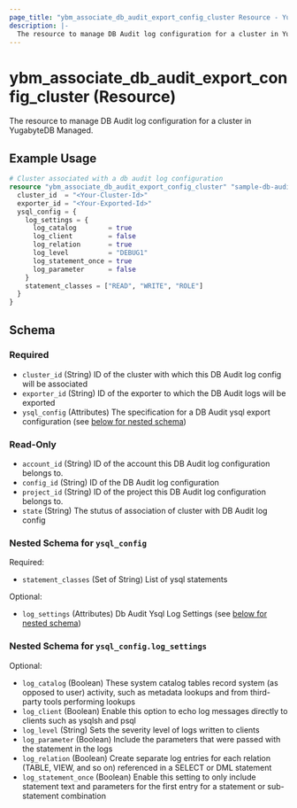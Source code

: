 ```yaml
---
page_title: "ybm_associate_db_audit_export_config_cluster Resource - YugabyteDB Managed"
description: |-
  The resource to manage DB Audit log configuration for a cluster in YugabyteDB Managed.
---
```


# ybm_associate_db_audit_export_config_cluster (Resource)

The resource to manage DB Audit log configuration for a cluster in YugabyteDB Managed.


## Example Usage

```terraform
# Cluster associated with a db audit log configuration
resource "ybm_associate_db_audit_export_config_cluster" "sample-db-audit-log-config" {
  cluster_id  = "<Your-Cluster-Id>"
  exporter_id = "<Your-Exported-Id>"
  ysql_config = {
    log_settings = {
      log_catalog        = true
      log_client         = false
      log_relation       = true
      log_level          = "DEBUG1"
      log_statement_once = true
      log_parameter      = false
    }
    statement_classes = ["READ", "WRITE", "ROLE"]
  }
}
```

<!-- schema generated by tfplugindocs -->
## Schema

### Required

- `cluster_id` (String) ID of the cluster with which this DB Audit log config will be associated
- `exporter_id` (String) ID of the exporter to which the DB Audit logs will be exported
- `ysql_config` (Attributes) The specification for a DB Audit ysql export configuration (see [below for nested schema](#nestedatt--ysql_config))

### Read-Only

- `account_id` (String) ID of the account this DB Audit log configuration belongs to.
- `config_id` (String) ID of the DB Audit log configuration
- `project_id` (String) ID of the project this DB Audit log configuration belongs to.
- `state` (String) The stutus of association of cluster with DB Audit log config

<a id="nestedatt--ysql_config"></a>
### Nested Schema for `ysql_config`

Required:

- `statement_classes` (Set of String) List of ysql statements

Optional:

- `log_settings` (Attributes) Db Audit Ysql Log Settings (see [below for nested schema](#nestedatt--ysql_config--log_settings))

<a id="nestedatt--ysql_config--log_settings"></a>
### Nested Schema for `ysql_config.log_settings`

Optional:

- `log_catalog` (Boolean) These system catalog tables record system (as opposed to user) activity, such as metadata lookups and from third-party tools performing lookups
- `log_client` (Boolean) Enable this option to echo log messages directly to clients such as ysqlsh and psql
- `log_level` (String) Sets the severity level of logs written to clients
- `log_parameter` (Boolean) Include the parameters that were passed with the statement in the logs
- `log_relation` (Boolean) Create separate log entries for each relation (TABLE, VIEW, and so on) referenced in a SELECT or DML statement
- `log_statement_once` (Boolean) Enable this setting to only include statement text and parameters for the first entry for a statement or sub-statement combination